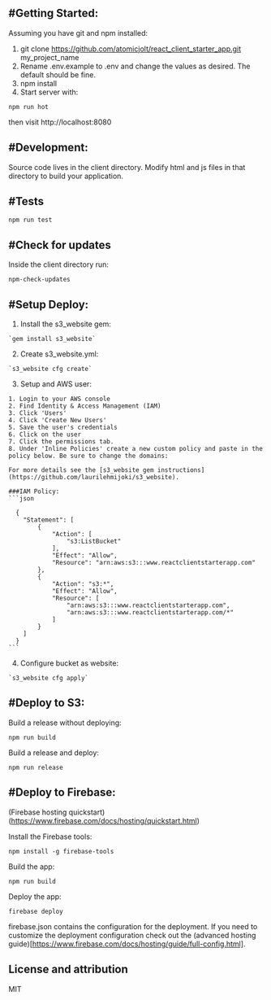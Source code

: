 #Getting Started:
-----------------------

Assuming you have git and npm installed:

1. git clone https://github.com/atomicjolt/react_client_starter_app.git my_project_name
2. Rename .env.example to .env and change the values as desired. The default should be fine.
3. npm install
4. Start server with:

  `npm run hot`

then visit http://localhost:8080


#Development:
-----------------------
Source code lives in the client directory. Modify html and js files in that directory to build your 
application.


#Tests
-----------
  `npm run test`
    

#Check for updates
-----------
Inside the client directory run:

  `npm-check-updates`


#Setup Deploy:
-----------------------

  1. Install the s3_website gem:
  
    `gem install s3_website`

  2. Create s3_website.yml:

    `s3_website cfg create`

  3. Setup and AWS user:

    1. Login to your AWS console
    2. Find Identity & Access Management (IAM)
    3. Click 'Users'
    4. Click 'Create New Users'
    5. Save the user's credentials
    6. Click on the user
    7. Click the permissions tab.
    8. Under 'Inline Policies' create a new custom policy and paste in the policy below. Be sure to change the domains:

    For more details see the [s3_website gem instructions](https://github.com/laurilehmijoki/s3_website).

    ###IAM Policy:
    ```json

      {
        "Statement": [
            {
                "Action": [
                    "s3:ListBucket"
                ],
                "Effect": "Allow",
                "Resource": "arn:aws:s3:::www.reactclientstarterapp.com"
            },
            {
                "Action": "s3:*",
                "Effect": "Allow",
                "Resource": [
                    "arn:aws:s3:::www.reactclientstarterapp.com",
                    "arn:aws:s3:::www.reactclientstarterapp.com/*"
                ]
            }
        ]
      }
    ```

  4. Configure bucket as website:

    `s3_website cfg apply`
   

#Deploy to S3:
-----------------------

  Build a release without deploying:

  `npm run build`
  

  Build a release and deploy:
  
  `npm run release`

#Deploy to Firebase:
-----------------------
(Firebase hosting quickstart)(https://www.firebase.com/docs/hosting/quickstart.html)

  Install the Firebase tools:

  `npm install -g firebase-tools`


  Build the app:
  
  `npm run build`

  Deploy the app:

  `firebase deploy`

firebase.json contains the configuration for the deployment. If you need to customize the 
deployment configuration check out the (advanced hosting guide)[https://www.firebase.com/docs/hosting/guide/full-config.html].

License and attribution
-----------------------
MIT